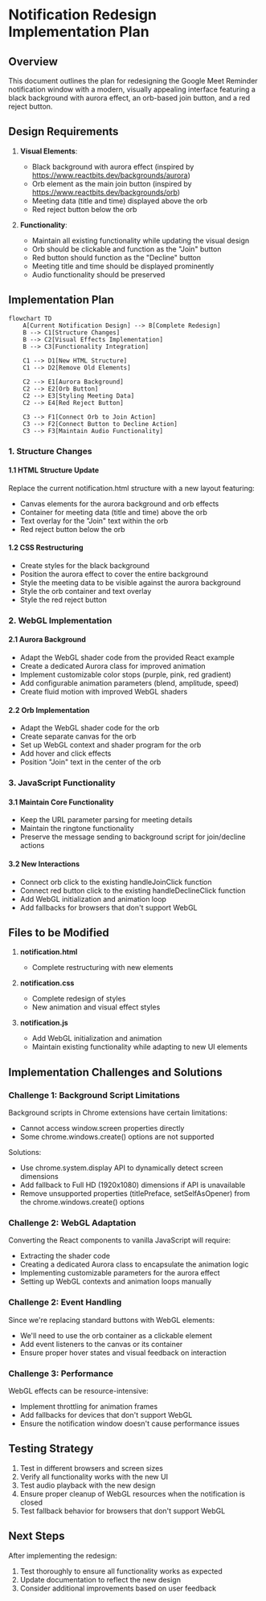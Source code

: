 # Notification Redesign Implementation Plan

## Overview

This document outlines the plan for redesigning the Google Meet Reminder notification window with a modern, visually appealing interface featuring a black background with aurora effect, an orb-based join button, and a red reject button.

## Design Requirements

1. **Visual Elements**:
   - Black background with aurora effect (inspired by https://www.reactbits.dev/backgrounds/aurora)
   - Orb element as the main join button (inspired by https://www.reactbits.dev/backgrounds/orb)
   - Meeting data (title and time) displayed above the orb
   - Red reject button below the orb

2. **Functionality**:
   - Maintain all existing functionality while updating the visual design
   - Orb should be clickable and function as the "Join" button
   - Red button should function as the "Decline" button
   - Meeting title and time should be displayed prominently
   - Audio functionality should be preserved

## Implementation Plan

```mermaid
flowchart TD
    A[Current Notification Design] --> B[Complete Redesign]
    B --> C1[Structure Changes]
    B --> C2[Visual Effects Implementation]
    B --> C3[Functionality Integration]
    
    C1 --> D1[New HTML Structure]
    C1 --> D2[Remove Old Elements]
    
    C2 --> E1[Aurora Background]
    C2 --> E2[Orb Button]
    C2 --> E3[Styling Meeting Data]
    C2 --> E4[Red Reject Button]
    
    C3 --> F1[Connect Orb to Join Action]
    C3 --> F2[Connect Button to Decline Action]
    C3 --> F3[Maintain Audio Functionality]
```

### 1. Structure Changes

#### 1.1 HTML Structure Update
Replace the current notification.html structure with a new layout featuring:
- Canvas elements for the aurora background and orb effects 
- Container for meeting data (title and time) above the orb
- Text overlay for the "Join" text within the orb
- Red reject button below the orb

#### 1.2 CSS Restructuring
- Create styles for the black background
- Position the aurora effect to cover the entire background
- Style the meeting data to be visible against the aurora background
- Style the orb container and text overlay
- Style the red reject button

### 2. WebGL Implementation

#### 2.1 Aurora Background
- Adapt the WebGL shader code from the provided React example
- Create a dedicated Aurora class for improved animation
- Implement customizable color stops (purple, pink, red gradient)
- Add configurable animation parameters (blend, amplitude, speed)
- Create fluid motion with improved WebGL shaders

#### 2.2 Orb Implementation
- Adapt the WebGL shader code for the orb
- Create separate canvas for the orb
- Set up WebGL context and shader program for the orb
- Add hover and click effects
- Position "Join" text in the center of the orb

### 3. JavaScript Functionality

#### 3.1 Maintain Core Functionality
- Keep the URL parameter parsing for meeting details
- Maintain the ringtone functionality
- Preserve the message sending to background script for join/decline actions

#### 3.2 New Interactions
- Connect orb click to the existing handleJoinClick function
- Connect red button click to the existing handleDeclineClick function
- Add WebGL initialization and animation loop
- Add fallbacks for browsers that don't support WebGL

## Files to be Modified

1. **notification.html**
   - Complete restructuring with new elements

2. **notification.css**
   - Complete redesign of styles
   - New animation and visual effect styles

3. **notification.js**
   - Add WebGL initialization and animation
   - Maintain existing functionality while adapting to new UI elements

## Implementation Challenges and Solutions

### Challenge 1: Background Script Limitations
Background scripts in Chrome extensions have certain limitations:
- Cannot access window.screen properties directly
- Some chrome.windows.create() options are not supported

Solutions:
- Use chrome.system.display API to dynamically detect screen dimensions
- Add fallback to Full HD (1920x1080) dimensions if API is unavailable
- Remove unsupported properties (titlePreface, setSelfAsOpener) from the chrome.windows.create() options

### Challenge 2: WebGL Adaptation
Converting the React components to vanilla JavaScript will require:
- Extracting the shader code
- Creating a dedicated Aurora class to encapsulate the animation logic
- Implementing customizable parameters for the aurora effect
- Setting up WebGL contexts and animation loops manually

### Challenge 2: Event Handling
Since we're replacing standard buttons with WebGL elements:
- We'll need to use the orb container as a clickable element
- Add event listeners to the canvas or its container
- Ensure proper hover states and visual feedback on interaction

### Challenge 3: Performance
WebGL effects can be resource-intensive:
- Implement throttling for animation frames
- Add fallbacks for devices that don't support WebGL
- Ensure the notification window doesn't cause performance issues

## Testing Strategy
1. Test in different browsers and screen sizes
2. Verify all functionality works with the new UI
3. Test audio playback with the new design
4. Ensure proper cleanup of WebGL resources when the notification is closed
5. Test fallback behavior for browsers that don't support WebGL

## Next Steps

After implementing the redesign:
1. Test thoroughly to ensure all functionality works as expected
2. Update documentation to reflect the new design
3. Consider additional improvements based on user feedback
